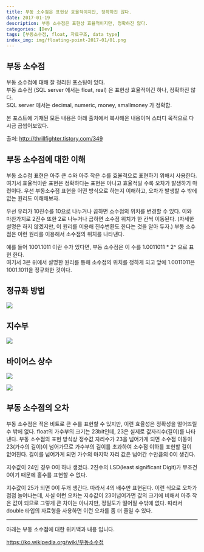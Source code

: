 ```yaml
---
title: 부동 소수점은 표현상 효율적이지만, 정확하진 않다.
date: 2017-01-19
description: 부동 소수점은 표현상 효율적이지만, 정확하진 않다.
categories: [Dev]
tags: [부동소수점, float, 자료구조, data type]
index_img: img/floating-point-2017-01/01.png
---
```


## 부동 소수점

부동 소수점에 대해 잘 정리된 포스팅이 있다.  
부동 소수점 (SQL server 에서는 float, real) 은 표현상 효율적이긴 하나, 정확하진 않다.  
SQL server 에서는 decimal, numeric, money, smallmoney 가 정확함.

본 포스트에 기재된 모든 내용은 아래 출처에서 복사해온 내용이며 스터디 목적으로 다시금 곱씹어보았다.

출처: http://thrillfighter.tistory.com/349

## 부동 소수점에 대한 이해

부동 소수점 표현은 아주 큰 수와 아주 작은 수를 효율적으로 표현하기 위해서 사용한다. 여기서 효율적이란 표현은 정확하다는 표현은 아니고 효율적일 수록 오차가 발생하기 마련이다. 우선 부동소수점 표현을 어떤 방식으로 하는지 이해하고, 오차가 발생할 수 밖에 없는 원리도 이해해보자.

우선 우리가 10진수를 10으로 나누거나 곱하면 소수점의 위치를 변경할 수 있다. 이와 마찬가지로 2진수 또한 2로 나누거나 곱하면 소수점 위치가 한 칸씩 이동된다. (자세한 설명은 하지 않겠지만, 이 원리를 이용해 진수변환도 한다는 것을 알아 두자.) 부동 소수점은 이런 원리를 이용해서 소수점의 위치를 나타낸다.

예를 들어 1001.1011 이란 수가 있다면, 부동 소수점은 이 수를 1.0011011 * 2^ 으로 표현 한다.  
여기서 3은 위에서 설명한 원리를 통해 소수점의 위치를 정하게 되고 앞에 1.0011011은 1001.1011을 정규화한 것이다.

## 정규화 방법

![](img/floating-point-2017-01/01.png)

## 지수부

![](img/floating-point-2017-01/02.png)

## 바이어스 상수

![](img/floating-point-2017-01/03.png)

![](img/floating-point-2017-01/04.png)

## 부동 소수점의 오차

부동 소수점은 적은 비트로 큰 수를 표현할 수 있지만, 이런 효율성은 정확성을 떨어뜨릴 수 밖에 없다. float의 가수부의 크기는 23bit인데, 23은 실제로 값자리수(길이)를 나타낸다. 부동 소수점의 표현 방식상 정수값 자리수가 23을 넘어가게 되면 소수점 이동이 23(가수의 길이)이 넘어가므로 가수부의 길이를 초과하여 소수점 이하를 표현할 길이 없어진다. 길이를 넘어가게 되면 가수의 마지막 자리 값은 넘어간 수만큼의 0이 생긴다.

지수값이 24인 경우 0이 하나 생겼다. 2진수의 LSD(least significant Digit)가 무조건 0이기 때문에 홀수를 표현할 수 없다.

지수값이 25가 되면 0이 두개 생긴다. 따라서 4의 배수만 표현된다. 이런 식으로 오차가 점점 늘어나는데, 사실 이런 오차는 지수값이 23이넘어가면 값의 크기에 비해서 아주 작은 값이 되므로 그렇게 큰 차이는 아니지만, 정밀도가 떨어질 수밖에 없다. 따라서 double 타입의 자료형을 사용하면 이런 오차를 좀 더 줄일 수 있다.

---

아래는 부동 소수점에 대한 위키백과 내용 입니다.  

https://ko.wikipedia.org/wiki/부동소수점